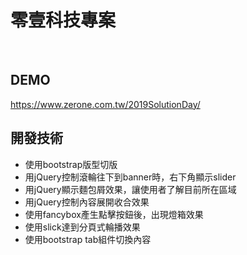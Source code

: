 #  零壹科技專案
<br>

## DEMO
https://www.zerone.com.tw/2019SolutionDay/  
## 開發技術
* 使用bootstrap版型切版
* 用jQuery控制滾輪往下到banner時，右下角顯示slider
* 用jQuery顯示麵包屑效果，讓使用者了解目前所在區域
* 用jQuery控制內容展開收合效果
* 使用fancybox產生點擊按鈕後，出現燈箱效果
* 使用slick達到分頁式輪播效果
* 使用bootstrap tab組件切換內容

